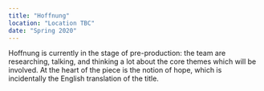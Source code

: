 ```yaml
---
title: "Hoffnung"
location: "Location TBC"
date: "Spring 2020"
---
```


Hoffnung is currently in the stage of pre-production: the team are researching, talking, and thinking a lot about the core themes which will be involved. At the heart of the piece is the notion of hope, which is incidentally the English translation of the title.


